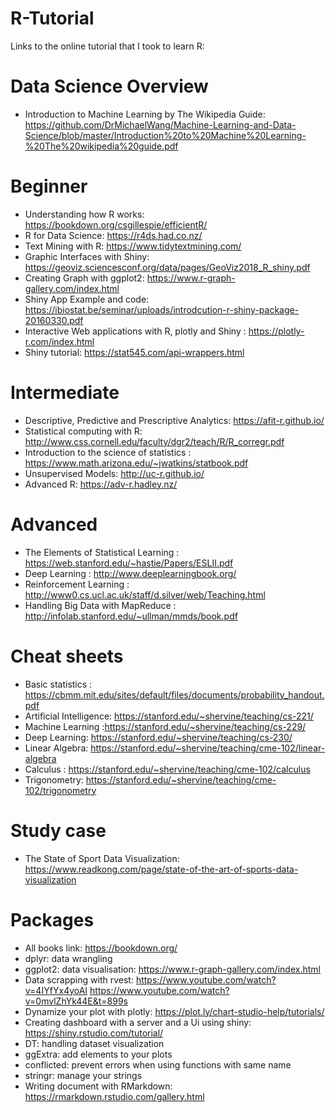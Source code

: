 # R-Tutorial

Links to the online tutorial that I took to learn R:

# Data Science Overview

* Introduction to Machine Learning by The Wikipedia Guide: https://github.com/DrMichaelWang/Machine-Learning-and-Data-Science/blob/master/Introduction%20to%20Machine%20Learning-%20The%20wikipedia%20guide.pdf

# Beginner 

* Understanding how R works: https://bookdown.org/csgillespie/efficientR/
* R for Data Science: https://r4ds.had.co.nz/
* Text Mining with R: https://www.tidytextmining.com/
* Graphic Interfaces with Shiny: https://geoviz.sciencesconf.org/data/pages/GeoViz2018_R_shiny.pdf
* Creating Graph with ggplot2: https://www.r-graph-gallery.com/index.html
* Shiny App Example and code: https://ibiostat.be/seminar/uploads/introdcution-r-shiny-package-20160330.pdf
* Interactive Web applications with R, plotly and Shiny : https://plotly-r.com/index.html
* Shiny tutorial: https://stat545.com/api-wrappers.html

# Intermediate
* Descriptive, Predictive and Prescriptive Analytics: https://afit-r.github.io/
* Statistical computing with R: http://www.css.cornell.edu/faculty/dgr2/teach/R/R_corregr.pdf 
* Introduction to the science of statistics : https://www.math.arizona.edu/~jwatkins/statbook.pdf
* Unsupervised Models: http://uc-r.github.io/
* Advanced R: https://adv-r.hadley.nz/

# Advanced

* The Elements of Statistical Learning : https://web.stanford.edu/~hastie/Papers/ESLII.pdf
* Deep Learning : http://www.deeplearningbook.org/
* Reinforcement Learning : http://www0.cs.ucl.ac.uk/staff/d.silver/web/Teaching.html
* Handling Big Data with MapReduce : http://infolab.stanford.edu/~ullman/mmds/book.pdf

# Cheat sheets
 
* Basic statistics : https://cbmm.mit.edu/sites/default/files/documents/probability_handout.pdf
* Artificial Intelligence: https://stanford.edu/~shervine/teaching/cs-221/
* Machine Learning :https://stanford.edu/~shervine/teaching/cs-229/
* Deep Learning: https://stanford.edu/~shervine/teaching/cs-230/
* Linear Algebra: https://stanford.edu/~shervine/teaching/cme-102/linear-algebra
* Calculus : https://stanford.edu/~shervine/teaching/cme-102/calculus
* Trigonometry: https://stanford.edu/~shervine/teaching/cme-102/trigonometry

# Study case

* The State of Sport Data Visualization: https://www.readkong.com/page/state-of-the-art-of-sports-data-visualization

# Packages

* All books link: https://bookdown.org/
* dplyr: data wrangling
* ggplot2: data visualisation: https://www.r-graph-gallery.com/index.html
* Data scrapping with rvest: https://www.youtube.com/watch?v=4IYfYx4yoAI
https://www.youtube.com/watch?v=0mvlZhYk44E&t=899s
* Dynamize your plot with plotly: https://plot.ly/chart-studio-help/tutorials/
* Creating dashboard with a server and a Ui using shiny: https://shiny.rstudio.com/tutorial/
* DT: handling dataset visualization
* ggExtra: add elements to your plots
* conflicted: prevent errors when using functions with same name
* stringr: manage your strings
* Writing document with RMarkdown: https://rmarkdown.rstudio.com/gallery.html
